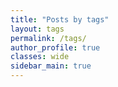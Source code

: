 ```yaml
---
title: "Posts by tags"
layout: tags
permalink: /tags/
author_profile: true
classes: wide
sidebar_main: true
---
```



